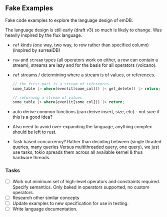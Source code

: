 ## Fake Examples

Fake code examples to explore the language design of emDB.

The language design is still early (draft v3) so much is likely to change. Was heavily inspired by the flux language.

- `ref` kinds (one way, two way, to row rather than specified column) (inspired by surrealDB)
- `row` and `stream` types (all operators work on either, a row can contain a stream), streams are lazy and for the basis for all operators (volcano).
- `ref` streams / determining where a stream is of values, or references.

  ```rust
  // the first part is a stream of references
  some_table |> where(even(it[some_col])) |< get_delete() |> return;

  // returning a stream of values
  some_table |> where(even(it[some_col])) |> return;
  ```

- auto derive common functions (can derive insert, size, etc) - not sure if this is a good idea?

- Also need to avoid over-expanding the language, anything complex should be left to rust.

- Task based concurrency? Rather than deciding between (single thraded queries, many queries Versus multithreaded query, one query), we just use tasks, tokio spreads them across all available kernel & thus hardware threads.

### Tasks

- [ ] Work out minimum set of high-level operators and constraints required. Specify semantics. Only baked in operators supported, no custom operators.
- [ ] Research other similar concepts
- [ ] Update examples to new specification for use in testing.
- [ ] Write language documentation.
